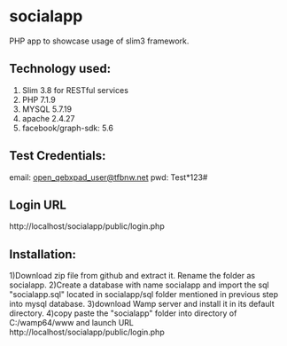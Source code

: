 # socialapp
PHP app to showcase usage of slim3 framework.

Technology used:
---------------------
1) Slim 3.8 for RESTful services
2) PHP 7.1.9
3) MYSQL 5.7.19
4) apache 2.4.27
5) facebook/graph-sdk: 5.6

Test Credentials:
----------
email:
open_qebxpad_user@tfbnw.net
pwd:
Test*123#


Login URL
-----------
http://localhost/socialapp/public/login.php

Installation:
----------------
1)Download zip file from github and extract it. Rename the folder as socialapp.
2)Create a database with name socialapp and import the sql "socialapp.sql" located in socialapp/sql folder mentioned in previous step into mysql database.
3)download Wamp server and install it in its default directory.
4)copy paste the "socialapp" folder into directory of C:/wamp64/www and launch URL http://localhost/socialapp/public/login.php